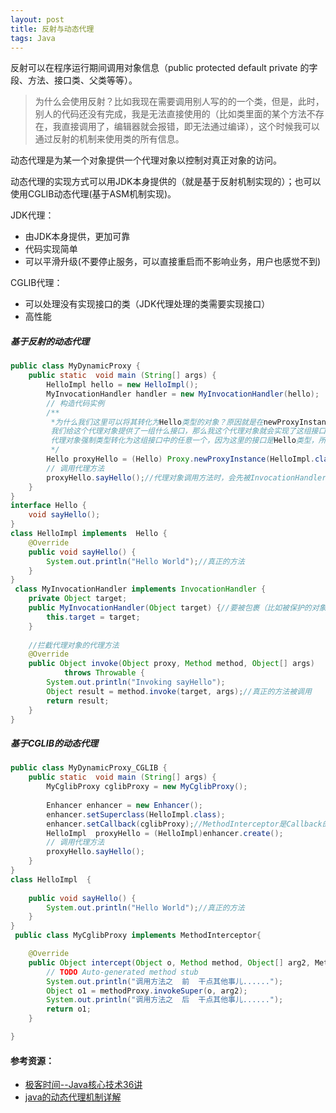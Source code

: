 ```yaml
---
layout: post
title: 反射与动态代理
tags: Java
---
```

反射可以在程序运行期间调用对象信息（public protected default private 的字段、方法、接口类、父类等等）。
>为什么会使用反射？比如我现在需要调用别人写的的一个类，但是，此时，别人的代码还没有完成，我是无法直接使用的（比如类里面的某个方法不存在，我直接调用了，编辑器就会报错，即无法通过编译），这个时候我可以通过反射的机制来使用类的所有信息。

动态代理是为某一个对象提供一个代理对象以控制对真正对象的访问。

动态代理的实现方式可以用JDK本身提供的（就是基于反射机制实现的）；也可以使用CGLIB动态代理(基于ASM机制实现)。

JDK代理：
- 由JDK本身提供，更加可靠
- 代码实现简单
- 可以平滑升级(不要停止服务，可以直接重启而不影响业务，用户也感觉不到)

CGLIB代理：
- 可以处理没有实现接口的类（JDK代理处理的类需要实现接口）
- 高性能
##### 基于反射的动态代理
```java
public class MyDynamicProxy {
    public static  void main (String[] args) {
        HelloImpl hello = new HelloImpl();
        MyInvocationHandler handler = new MyInvocationHandler(hello);
        // 构造代码实例
        /**
         *为什么我们这里可以将其转化为Hello类型的对象？原因就是在newProxyInstance这个方法的第二个参数上，
         我们给这个代理对象提供了一组什么接口，那么我这个代理对象就会实现了这组接口，这个时候我们当然可以将这个
         代理对象强制类型转化为这组接口中的任意一个，因为这里的接口是Hello类型，所以就可以将其转化为Hello类型了。
         */
        Hello proxyHello = (Hello) Proxy.newProxyInstance(HelloImpl.class.getClassLoader(), HelloImpl.class.getInterfaces(), handler);
        // 调用代理方法
        proxyHello.sayHello();//代理对象调用方法时，会先被InvocationHandler的invoke()拦截
    }
}
interface Hello {
    void sayHello();
}
class HelloImpl implements  Hello {
    @Override
    public void sayHello() {
        System.out.println("Hello World");//真正的方法
    }
}
 class MyInvocationHandler implements InvocationHandler {
    private Object target;
    public MyInvocationHandler(Object target) {//要被包裹（比如被保护的对象）的对象
        this.target = target;
    }
	
	//拦截代理对象的代理方法
    @Override
    public Object invoke(Object proxy, Method method, Object[] args)
            throws Throwable {
        System.out.println("Invoking sayHello");
        Object result = method.invoke(target, args);//真正的方法被调用
        return result;
    }
}

```

##### 基于CGLIB的动态代理
```java
public class MyDynamicProxy_CGLIB {
    public static  void main (String[] args) {
        MyCglibProxy cglibProxy = new MyCglibProxy();
        
        Enhancer enhancer = new Enhancer();
        enhancer.setSuperclass(HelloImpl.class);
        enhancer.setCallback(cglibProxy);//MethodInterceptor是Callback的子接口
        HelloImpl  proxyHello = (HelloImpl)enhancer.create();
        // 调用代理方法
        proxyHello.sayHello();
    }
}
class HelloImpl  {
    
    public void sayHello() {
        System.out.println("Hello World");//真正的方法
    }
}
 public class MyCglibProxy implements MethodInterceptor{

	@Override
	public Object intercept(Object o, Method method, Object[] arg2, MethodProxy methodProxy) throws Throwable {
		// TODO Auto-generated method stub
		System.out.println("调用方法之  前  干点其他事儿......");
		Object o1 = methodProxy.invokeSuper(o, arg2);
		System.out.println("调用方法之  后  干点其他事儿......");
		return o1;
	}

}

```



#### 参考资源：
- [极客时间--Java核心技术36讲](https://time.geekbang.org/column/article/6906)
- [java的动态代理机制详解](http://www.cnblogs.com/xiaoluo501395377/p/3383130.html)